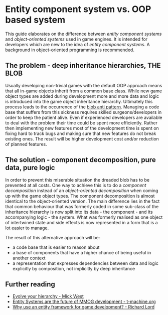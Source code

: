 # Entity component system vs. OOP based system

This guide elaborates on the difference between *entity component systems* and *object-oriented systems* used in game engines. It is intended for developers
which are new to the idea of *entity component systems*. A background in object-oriented programming is recommended.


## The problem - deep inheritance hierarchies, THE BLOB

Usually developing non-trivial games with the default OOP approach means that all in-game objects inherit from a common base class. While new game object types
are added during development more and more data and logic is introduced into the game object inheritance hierarchy. Ultimately this process leads to the
occurrence of the [blob anti pattern][2]. Managing a code base that suffers from this sickness requires skilled surgeons/developers in order to keep the patient
alive. Even if experienced developers are available to deal with the problem their time could be spent more efficiently. Rather then implementing new features
most of the development time is spent on fixing hard to track bugs and making sure that new features do not break existing ones. The result will be higher
development cost and/or reduction of planned features.


## The solution - component decomposition, pure data, pure logic

In order to prevent this miserable situation the dreaded blob has to be prevented at all costs. One way to achieve this is to do a *component decomposition*
instead of an *object-oriented decomposition* when coming up with the game object types. The component decomposition is almost identical to the object-oriented
version. The main difference lies in the fact that common behaviour that was formerly coded in some sub-class of the inheritance hierarchy is now split into its
data - the component - and its accompanying logic - the system. What was formerly realised as one object of intertwined state and side effects is now
represented in a form that is a lot easier to manage.

The result of this alternative approach will be:

* a code base that is easier to reason about
* a base of components that have a higher chance of being useful in another context
* a representation that expresses dependencies between data and logic explicitly by composition, not implicitly by deep inheritance


## Further reading

* [Evolve your hierarchy - Mick West][1]
* [Entity Systems are the future of MMOG development - t-machine.org][2]
* [Why use an entity framework for game development? - Richard Lord][3]


[1]: http://cowboyprogramming.com/2007/01/05/evolve-your-heirachy/ "Evolve your hierarchy - Mick West"
[2]: http://t-machine.org/index.php/2007/09/03/entity-systems-are-the-future-of-mmog-development-part-1/ "Entity Systems are the future of MMOG development - t-machine.org"
[3]: http://www.richardlord.net/blog/why-use-an-entity-framework "Why use an entity framework for game development? - Richard Lord"
[3]: http://en.wikipedia.org/wiki/God_object "God Object/The Blob"
